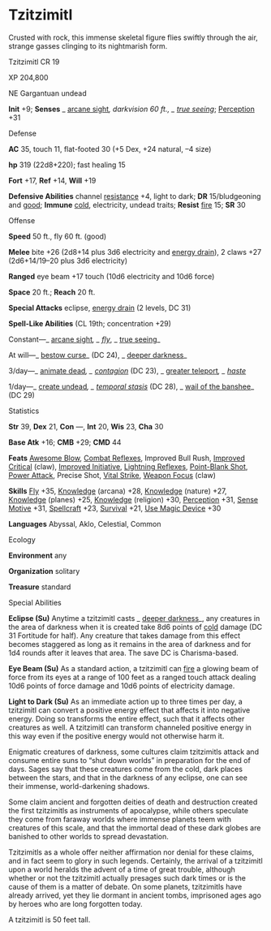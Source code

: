 # Tzitzimitl

Crusted with rock, this immense skeletal figure flies swiftly through the air, strange gasses clinging to its nightmarish form.

Tzitzimitl CR 19

XP 204,800

NE Gargantuan undead

**Init** +9; **Senses** _ [arcane sight](spells/arcaneSight#_arcane-sight)_, darkvision 60 ft., _ [true seeing](spells/trueSeeing#_true-seeing)_; [Perception](skills/perception#_perception) +31

Defense

**AC** 35, touch 11, flat-footed 30 (+5 Dex, +24 natural, –4 size)

**hp** 319 (22d8+220); fast healing 15

**Fort** +17, **Ref** +14, **Will** +19

**Defensive Abilities** channel [resistance](monsters/universalMonsterRules#_resistance) +4, light to dark; **DR** 15/bludgeoning and [good](monsters/creatureTypes#_good-subtype); **Immune** [cold](monsters/creatureTypes#_cold-subtype), electricity, undead traits; **Resist** [fire](monsters/creatureTypes#_fire-subtype) 15; **SR** 30

Offense

**Speed** 50 ft., fly 60 ft. (good)

**Melee** bite +26 (2d8+14 plus 3d6 electricity and [energy drain](monsters/universalMonsterRules#_energy-drain)), 2 claws +27 (2d6+14/19–20 plus 3d6 electricity)

**Ranged** eye beam +17 touch (10d6 electricity and 10d6 force)

**Space** 20 ft.; **Reach** 20 ft.

**Special Attacks** eclipse, [energy drain](monsters/universalMonsterRules#_energy-drain) (2 levels, DC 31)

**Spell-Like Abilities** (CL 19th; concentration +29)

Constant—_ [arcane sight](spells/arcaneSight#_arcane-sight)_, _ [fly](spells/fly)_, _ [true seeing](spells/trueSeeing#_true-seeing)_

At will—_ [bestow curse](spells/bestowCurse#_bestow-curse)_ (DC 24), _ [deeper darkness](spells/deeperDarkness#_deeper-darkness)_

3/day—_ [animate dead](spells/animateDead#_animate-dead)_, _ [contagion](spells/contagion#_contagion)_ (DC 23), _ [greater teleport](spells/teleport#_teleport-greater)_, _ [haste](spells/haste#_haste)_

1/day—_ [create undead](spells/createUndead#_create-undead)_, _ [temporal stasis](spells/temporalStasis#_temporal-stasis)_ (DC 28), _ [wail of the banshee](spells/wailOfTheBanshee#_wail-of-the-banshee)_ (DC 29)

Statistics

**Str** 39, **Dex** 21, **Con** —, **Int** 20, **Wis** 23, **Cha** 30

**Base Atk** +16; **CMB** +29; **CMD** 44

**Feats** [Awesome Blow](monsters/monsterFeats#_awesome-blow), [Combat Reflexes](feats#_combat-reflexes), Improved Bull Rush, [Improved Critical](feats#_improved-critical) (claw), [Improved Initiative](feats#_improved-initiative), [Lightning Reflexes](feats#_lightning-reflexes), [Point-Blank Shot](feats#_point-blank-shot), [Power Attack](feats#_power-attack), Precise Shot, [Vital Strike](feats#_vital-strike), [Weapon Focus](feats#_weapon-focus) (claw)

**Skills** [Fly](skills/fly#_fly) +35, [Knowledge](skills/knowledge#_knowledge) (arcana) +28, [Knowledge](skills/knowledge#_knowledge) (nature) +27, [Knowledge](skills/knowledge#_knowledge) (planes) +25, [Knowledge](skills/knowledge#_knowledge) (religion) +30, [Perception](skills/perception#_perception) +31, [Sense Motive](skills/senseMotive#_sense-motive) +31, [Spellcraft](skills/spellcraft#_spellcraft) +23, [Survival](skills/survival#_survival) +21, [Use Magic Device](skills/useMagicDevice#_use-magic-device) +30

**Languages** Abyssal, Aklo, Celestial, Common

Ecology

**Environment** any

**Organization** solitary

**Treasure** standard

Special Abilities

**Eclipse (Su)** Anytime a tzitzimitl casts _ [deeper darkness](spells/deeperDarkness#_deeper-darkness)_, any creatures in the area of darkness when it is created take 8d6 points of [cold](monsters/creatureTypes#_cold-subtype) damage (DC 31 Fortitude for half). Any creature that takes damage from this effect becomes staggered as long as it remains in the area of darkness and for 1d4 rounds after it leaves that area. The save DC is Charisma-based.

**Eye Beam (Su)** As a standard action, a tzitzimitl can [fire](monsters/creatureTypes#_fire-subtype) a glowing beam of force from its eyes at a range of 100 feet as a ranged touch attack dealing 10d6 points of force damage and 10d6 points of electricity damage.

**Light to Dark (Su)** As an immediate action up to three times per day, a tzitzimitl can convert a positive energy effect that affects it into negative energy. Doing so transforms the entire effect, such that it affects other creatures as well. A tzitzimitl can transform channeled positive energy in this way even if the positive energy would not otherwise harm it.

Enigmatic creatures of darkness, some cultures claim tzitzimitls attack and consume entire suns to “shut down worlds” in preparation for the end of days. Sages say that these creatures come from the cold, dark places between the stars, and that in the darkness of any eclipse, one can see their immense, world-darkening shadows.

Some claim ancient and forgotten deities of death and destruction created the first tzitzimitls as instruments of apocalypse, while others speculate they come from faraway worlds where immense planets teem with creatures of this scale, and that the immortal dead of these dark globes are banished to other worlds to spread devastation.

Tzitzimitls as a whole offer neither affirmation nor denial for these claims, and in fact seem to glory in such legends. Certainly, the arrival of a tzitzimitl upon a world heralds the advent of a time of great trouble, although whether or not the tzitzimitl actually presages such dark times or is the cause of them is a matter of debate. On some planets, tzitzimitls have already arrived, yet they lie dormant in ancient tombs, imprisoned ages ago by heroes who are long forgotten today.

A tzitzimitl is 50 feet tall.

